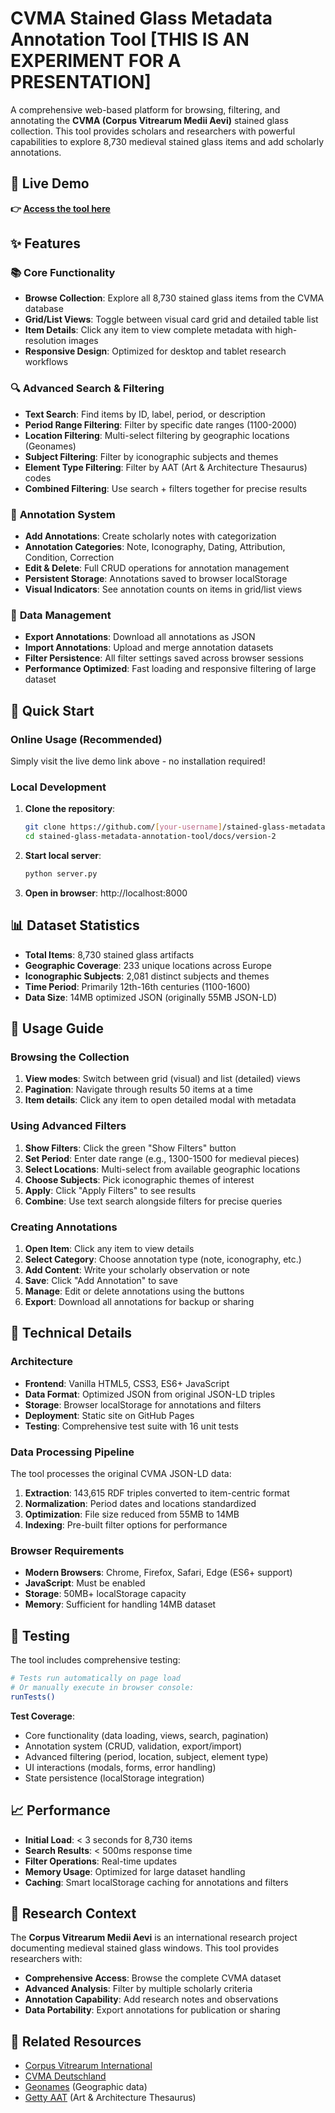 # CVMA Stained Glass Metadata Annotation Tool [THIS IS AN EXPERIMENT FOR A PRESENTATION]

A comprehensive web-based platform for browsing, filtering, and annotating the **CVMA (Corpus Vitrearum Medii Aevi)** stained glass collection. This tool provides scholars and researchers with powerful capabilities to explore 8,730 medieval stained glass items and add scholarly annotations.

## 🎯 Live Demo

**👉 [Access the tool here](https://[your-username].github.io/stained-glass-metadata-annotation-tool/docs/version-2/)**

## ✨ Features

### 📚 **Core Functionality**
- **Browse Collection**: Explore all 8,730 stained glass items from the CVMA database
- **Grid/List Views**: Toggle between visual card grid and detailed table list
- **Item Details**: Click any item to view complete metadata with high-resolution images
- **Responsive Design**: Optimized for desktop and tablet research workflows

### 🔍 **Advanced Search & Filtering**
- **Text Search**: Find items by ID, label, period, or description
- **Period Range Filtering**: Filter by specific date ranges (1100-2000)
- **Location Filtering**: Multi-select filtering by geographic locations (Geonames)
- **Subject Filtering**: Filter by iconographic subjects and themes
- **Element Type Filtering**: Filter by AAT (Art & Architecture Thesaurus) codes
- **Combined Filtering**: Use search + filters together for precise results

### 📝 **Annotation System**
- **Add Annotations**: Create scholarly notes with categorization
- **Annotation Categories**: Note, Iconography, Dating, Attribution, Condition, Correction
- **Edit & Delete**: Full CRUD operations for annotation management
- **Persistent Storage**: Annotations saved to browser localStorage
- **Visual Indicators**: See annotation counts on items in grid/list views

### 💾 **Data Management**
- **Export Annotations**: Download all annotations as JSON
- **Import Annotations**: Upload and merge annotation datasets
- **Filter Persistence**: All filter settings saved across browser sessions
- **Performance Optimized**: Fast loading and responsive filtering of large dataset

## 🚀 Quick Start

### Online Usage (Recommended)
Simply visit the live demo link above - no installation required!

### Local Development
1. **Clone the repository**:
   ```bash
   git clone https://github.com/[your-username]/stained-glass-metadata-annotation-tool.git
   cd stained-glass-metadata-annotation-tool/docs/version-2
   ```

2. **Start local server**:
   ```bash
   python server.py
   ```

3. **Open in browser**: http://localhost:8000

## 📊 Dataset Statistics

- **Total Items**: 8,730 stained glass artifacts
- **Geographic Coverage**: 233 unique locations across Europe
- **Iconographic Subjects**: 2,081 distinct subjects and themes
- **Time Period**: Primarily 12th-16th centuries (1100-1600)
- **Data Size**: 14MB optimized JSON (originally 55MB JSON-LD)

## 🎨 Usage Guide

### Browsing the Collection
1. **View modes**: Switch between grid (visual) and list (detailed) views
2. **Pagination**: Navigate through results 50 items at a time
3. **Item details**: Click any item to open detailed modal with metadata

### Using Advanced Filters
1. **Show Filters**: Click the green "Show Filters" button
2. **Set Period**: Enter date range (e.g., 1300-1500 for medieval pieces)
3. **Select Locations**: Multi-select from available geographic locations
4. **Choose Subjects**: Pick iconographic themes of interest
5. **Apply**: Click "Apply Filters" to see results
6. **Combine**: Use text search alongside filters for precise queries

### Creating Annotations
1. **Open Item**: Click any item to view details
2. **Select Category**: Choose annotation type (note, iconography, etc.)
3. **Add Content**: Write your scholarly observation or note
4. **Save**: Click "Add Annotation" to save
5. **Manage**: Edit or delete annotations using the buttons
6. **Export**: Download all annotations for backup or sharing

## 🔧 Technical Details

### Architecture
- **Frontend**: Vanilla HTML5, CSS3, ES6+ JavaScript
- **Data Format**: Optimized JSON from original JSON-LD triples
- **Storage**: Browser localStorage for annotations and filters
- **Deployment**: Static site on GitHub Pages
- **Testing**: Comprehensive test suite with 16 unit tests

### Data Processing Pipeline
The tool processes the original CVMA JSON-LD data:
1. **Extraction**: 143,615 RDF triples converted to item-centric format
2. **Normalization**: Period dates and locations standardized
3. **Optimization**: File size reduced from 55MB to 14MB
4. **Indexing**: Pre-built filter options for performance

### Browser Requirements
- **Modern Browsers**: Chrome, Firefox, Safari, Edge (ES6+ support)
- **JavaScript**: Must be enabled
- **Storage**: 50MB+ localStorage capacity
- **Memory**: Sufficient for handling 14MB dataset

## 🧪 Testing

The tool includes comprehensive testing:

```bash
# Tests run automatically on page load
# Or manually execute in browser console:
runTests()
```

**Test Coverage**:
- Core functionality (data loading, views, search, pagination)
- Annotation system (CRUD, validation, export/import)
- Advanced filtering (period, location, subject, element type)
- UI interactions (modals, forms, error handling)
- State persistence (localStorage integration)

## 📈 Performance

- **Initial Load**: < 3 seconds for 8,730 items
- **Search Results**: < 500ms response time
- **Filter Operations**: Real-time updates
- **Memory Usage**: Optimized for large dataset handling
- **Caching**: Smart localStorage caching for annotations and filters

## 📖 Research Context

The **Corpus Vitrearum Medii Aevi** is an international research project documenting medieval stained glass windows. This tool provides researchers with:

- **Comprehensive Access**: Browse the complete CVMA dataset
- **Advanced Analysis**: Filter by multiple scholarly criteria
- **Annotation Capability**: Add research notes and observations
- **Data Portability**: Export annotations for publication or sharing

## 🔗 Related Resources

- [Corpus Vitrearum International](http://www.corpusvitrearum.org/)
- [CVMA Deutschland](https://corpusvitrearum.de/)
- [Geonames](http://www.geonames.org/) (Geographic data)
- [Getty AAT](http://www.getty.edu/research/tools/vocabularies/aat/) (Art & Architecture Thesaurus)


